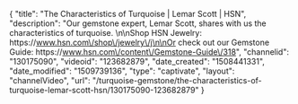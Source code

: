 {
    "title": "The Characteristics of Turquoise | Lemar Scott | HSN",
    "description": "Our gemstone expert, Lemar Scott, shares with us the characteristics of turquoise. \n\nShop HSN Jewelry: https:\/\/www.hsn.com\/shop\/jewelry\/j\n\nOr check out our Gemstone Guide: https:\/\/www.hsn.com\/content\/Gemstone-Guide\/318",
    "channelid": "130175090",
    "videoid": "123682879",
    "date_created": "1508441331",
    "date_modified": "1509739136",
    "type": "captivate",
    "layout": "channelVideo",
    "url": "\/turquoise-gemstone\/the-characteristics-of-turquoise-lemar-scott-hsn\/130175090-123682879"
}